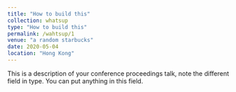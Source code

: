 ```yaml
---
title: "How to build this"
collection: whatsup
type: "How to build this"
permalink: /wahtsup/1
venue: "a random starbucks"
date: 2020-05-04
location: "Hong Kong"
---
```


This is a description of your conference proceedings talk, note the different field in type. You can put anything in this field.
